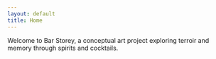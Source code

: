 ```yaml
---
layout: default
title: Home
---
```

Welcome to Bar Storey, a conceptual art project exploring terroir and memory through spirits and cocktails.
